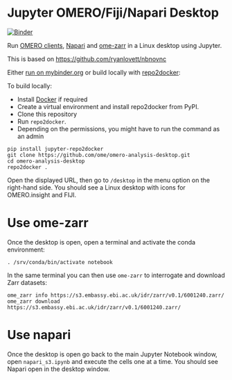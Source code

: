 # Jupyter OMERO/Fiji/Napari Desktop
[![Binder](https://mybinder.org/badge_logo.svg)](https://mybinder.org/v2/gh/ome/omero-analysis-desktop/master?filepath=napari_s3.ipynb)


Run [OMERO clients](https://www.openmicroscopy.org/omero/downloads/), [Napari](http://napari.org/) and [ome-zarr](https://github.com/ome/ome-zarr-py) in a Linux desktop using Jupyter.

This is based on https://github.com/ryanlovett/nbnovnc

Either [run on mybinder.org](https://mybinder.org/v2/gh/ome/omero-analysis-desktop/master) or build locally with [repo2docker](https://repo2docker.readthedocs.io/):

To build locally:

 * Install [Docker](https://www.docker.com/) if required
 * Create a virtual environment and install repo2docker from PyPI.
 * Clone this repository
 * Run  ``repo2docker``. 
 * Depending on the permissions, you might have to run the command as an admin

```
pip install jupyter-repo2docker
git clone https://github.com/ome/omero-analysis-desktop.git
cd omero-analysis-desktop
repo2docker .
```

Open the displayed URL, then go to `/desktop` in the menu option on the right-hand side.
You should see a Linux desktop with icons for OMERO.insight and FIJI.

Use ome-zarr
============

Once the desktop is open, open a terminal and activate the conda environment:

```
. /srv/conda/bin/activate notebook
```

In the same terminal you can then use ``ome-zarr`` to interrogate and download Zarr datasets:

``ome_zarr info https://s3.embassy.ebi.ac.uk/idr/zarr/v0.1/6001240.zarr/``
``ome_zarr download https://s3.embassy.ebi.ac.uk/idr/zarr/v0.1/6001240.zarr/``

Use napari
==========

Once the desktop is open go back to the main Jupyter Notebook window, open `napari_s3.ipynb` and execute the cells one at a time. You should see Napari open in the desktop window.
